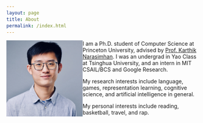 ```yaml
---
layout: page
title: About
permalink: /index.html
---
```


<img align="left" src="images/self.jpeg" width="200" height="200">

I am a Ph.D. student of Computer Science at Princeton University, advised by [Prof. Karthik Narasimhan](https://www.cs.princeton.edu/~karthikn/). I was an undergrad in Yao Class at Tsinghua University, and an intern in MIT CSAIL/BCS and Google Research.

My research interests include language, games, representation learning, cognitive science, and artificial intelligence in general.

My personal interests include reading, basketball, travel, and rap.

